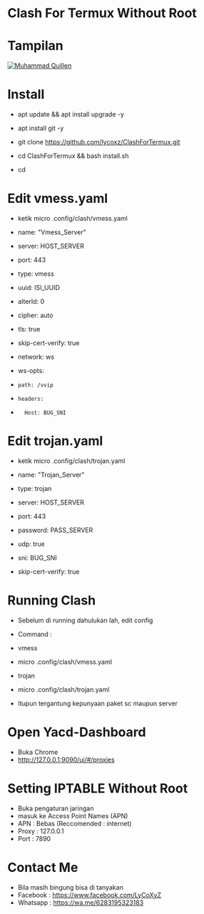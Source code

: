 # Clash For Termux Without Root

# Tampilan
[![Muhammad Quillen](https://i.ibb.co/9ckxPFK/275280701-1017928129071608-6754365807402039988-n.jpg)](https://www.facebook.com/LyCoXyZ/) 

# Install
- apt update && apt install upgrade -y

- apt install git -y

- git clone https://github.com/lycoxz/ClashForTermux.git

- cd ClashForTermux && bash install.sh

- cd

# Edit vmess.yaml
- ketik micro .config/clash/vmess.yaml

-   name: "Vmess_Server"
-   server: HOST_SERVER
-   port: 443
-   type: vmess
-   uuid: ISI_UUID
-   alterId: 0
-   cipher: auto
-   tls: true
-   skip-cert-verify: true
-   network: ws
-   ws-opts:
-     path: /vvip
-     headers:
-       Host: BUG_SNI
    
# Edit trojan.yaml
- ketik micro .config/clash/trojan.yaml

-   name: "Trojan_Server"
-   type: trojan
-   server: HOST_SERVER
-   port: 443
-   password: PASS_SERVER
-   udp: true
-   sni: BUG_SNI
-   skip-cert-verify: true
    
# Running Clash
- Sebelum di running dahulukan lah, edit config
- Command :

- vmess
- micro .config/clash/vmess.yaml

- trojan
- micro .config/clash/trojan.yaml

- Itupun tergantung kepunyaan paket sc maupun server

# Open Yacd-Dashboard
- Buka Chrome
- http://127.0.0.1:9090/ui/#/proxies

# Setting IPTABLE Without Root
- Buka pengaturan jaringan
- masuk ke Access Point Names (APN)
- APN : Bebas (Reccomended : internet)
- Proxy : 127.0.0.1
- Port : 7890

# Contact Me
- Bila masih bingung bisa di tanyakan 
- Facebook : https://www.facebook.com/LyCoXyZ
- Whatsapp : https://wa.me/6283195323183
